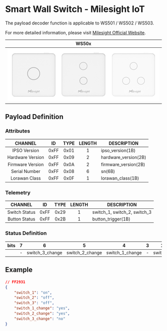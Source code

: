 # Smart Wall Switch - Milesight IoT

The payload decoder function is applicable to WS501 / WS502 / WS503.

For more detailed information, please visit [Milesight Official Website](https://www.milesight.com/iot/product/lorawan-sensor/ws50x).

|        WS50x        |
| :-----------------: |
| ![WS50x](WS50x.png) |

## Payload Definition

### Attributes

|     CHANNEL      |  ID  | TYPE | LENGTH | DESCRIPTION          |
| :--------------: | :--: | :--: | :----: | -------------------- |
|   IPSO Version   | 0xFF | 0x01 |   1    | ipso_version(1B)     |
| Hardware Version | 0xFF | 0x09 |   2    | hardware_version(2B) |
| Firmware Version | 0xFF | 0x0A |   2    | firmware_version(2B) |
|  Serial Number   | 0xFF | 0x08 |   6    | sn(6B)               |
|  Lorawan Class   | 0xFF | 0x0F |   1    | lorawan_class(1B)    |

### Telemetry

|    CHANNEL    |  ID  | TYPE | LENGTH | DESCRIPTION                  |
| :-----------: | :--: | :--: | :----: | ---------------------------- |
| Switch Status | 0xFF | 0x29 |   1    | switch_1, switch_2, switch_3 |
| Button Status | 0xFF | 0x2B |   1    | button_trigger(1B)           |

### Status Definition

| bits |  7  |        6        |        5        |        4        |  3  |    2     |    1     |    0     |
| :--: | :-: | :-------------: | :-------------: | :-------------: | :-: | :------: | :------: | :------: |
|      |  -  | switch_3_change | switch_2_change | switch_1_change |  -  | switch_3 | switch_2 | switch_1 |

## Example

```json
// FF2931
{
    "switch_1": "on",
    "switch_2": "off",
    "switch_3": "off",
    "switch_1_change": "yes",
    "switch_2_change": "yes",
    "switch_3_change": "no"
}
```
